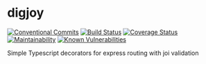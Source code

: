 # digjoy

[![Conventional Commits](https://img.shields.io/badge/Conventional%20Commits-1.0.0-yellow.svg)](https://conventionalcommits.org)
[![Build Status](https://travis-ci.org/MutterPedro/digjoy.svg?branch=master)](https://travis-ci.org/MutterPedro/digjoy)
[![Coverage Status](https://coveralls.io/repos/github/MutterPedro/digjoy/badge.svg?branch=master)](https://coveralls.io/github/MutterPedro/digjoy?branch=master)
[![Maintainability](https://api.codeclimate.com/v1/badges/a38ac8458647c365a2c3/maintainability)](https://codeclimate.com/github/MutterPedro/digjoy/maintainability)
[![Known Vulnerabilities](https://snyk.io/test/github/MutterPedro/digjoy/badge.svg?targetFile=package.json)](https://snyk.io/test/github/MutterPedro/digjoy?targetFile=package.json)

Simple Typescript decorators for express routing with joi validation
